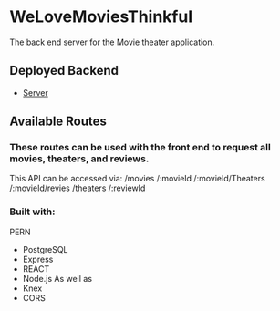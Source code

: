 # WeLoveMoviesThinkful
The back end server for the Movie theater application.

## Deployed Backend
- [Server](https://joelrobinson-movieapp.onrender.com/movies)

## Available Routes
### These routes can be used with the front end to request all movies, theaters, and reviews.
This API can be accessed via:
/movies
/:movieId
/:movieId/Theaters
/:movieId/revies
/theaters
/:reviewId

 ### Built with:
 PERN
 - PostgreSQL
 - Express
 - REACT
 - Node.js
 As well as
 - Knex
 - CORS
